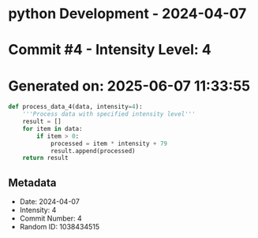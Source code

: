 ﻿# python Development - 2024-04-07
# Commit #4 - Intensity Level: 4
# Generated on: 2025-06-07 11:33:55
```python
def process_data_4(data, intensity=4):
    '''Process data with specified intensity level'''
    result = []
    for item in data:
        if item > 0:
            processed = item * intensity + 79
            result.append(processed)
    return result
```
## Metadata
- Date: 2024-04-07
- Intensity: 4
- Commit Number: 4
- Random ID: 1038434515
